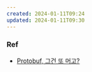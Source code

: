 ```yaml
---
created: 2024-01-11T09:24
updated: 2024-01-11T09:30
---
```

### Ref

- [Protobuf, 그건 또 머고?](https://www.markany.com/blog/weekly-markany-5-protobuf/)